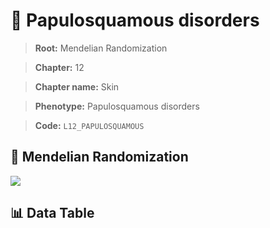 # 🧪 Papulosquamous disorders

> **Root:** Mendelian Randomization

> **Chapter:** 12  

> **Chapter name:** Skin

> **Phenotype:** Papulosquamous disorders  

> **Code:** `L12_PAPULOSQUAMOUS`

## 🧬 Mendelian Randomization  

<img src="/MR/Figures/Forward/L12_PAPULOSQUAMOUS.png"/>

## 📊 Data Table

<CsvTableMRF src="/public/MR/Data/Forward/L12_PAPULOSQUAMOUS.csv"/>
